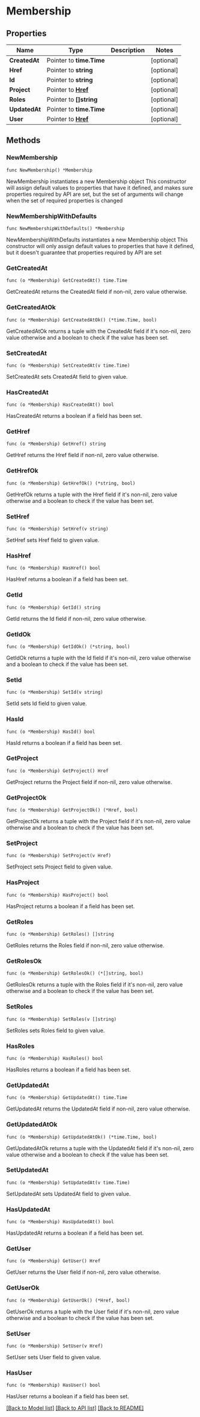 # Membership

## Properties

Name | Type | Description | Notes
------------ | ------------- | ------------- | -------------
**CreatedAt** | Pointer to **time.Time** |  | [optional] 
**Href** | Pointer to **string** |  | [optional] 
**Id** | Pointer to **string** |  | [optional] 
**Project** | Pointer to [**Href**](Href.md) |  | [optional] 
**Roles** | Pointer to **[]string** |  | [optional] 
**UpdatedAt** | Pointer to **time.Time** |  | [optional] 
**User** | Pointer to [**Href**](Href.md) |  | [optional] 

## Methods

### NewMembership

`func NewMembership() *Membership`

NewMembership instantiates a new Membership object
This constructor will assign default values to properties that have it defined,
and makes sure properties required by API are set, but the set of arguments
will change when the set of required properties is changed

### NewMembershipWithDefaults

`func NewMembershipWithDefaults() *Membership`

NewMembershipWithDefaults instantiates a new Membership object
This constructor will only assign default values to properties that have it defined,
but it doesn't guarantee that properties required by API are set

### GetCreatedAt

`func (o *Membership) GetCreatedAt() time.Time`

GetCreatedAt returns the CreatedAt field if non-nil, zero value otherwise.

### GetCreatedAtOk

`func (o *Membership) GetCreatedAtOk() (*time.Time, bool)`

GetCreatedAtOk returns a tuple with the CreatedAt field if it's non-nil, zero value otherwise
and a boolean to check if the value has been set.

### SetCreatedAt

`func (o *Membership) SetCreatedAt(v time.Time)`

SetCreatedAt sets CreatedAt field to given value.

### HasCreatedAt

`func (o *Membership) HasCreatedAt() bool`

HasCreatedAt returns a boolean if a field has been set.

### GetHref

`func (o *Membership) GetHref() string`

GetHref returns the Href field if non-nil, zero value otherwise.

### GetHrefOk

`func (o *Membership) GetHrefOk() (*string, bool)`

GetHrefOk returns a tuple with the Href field if it's non-nil, zero value otherwise
and a boolean to check if the value has been set.

### SetHref

`func (o *Membership) SetHref(v string)`

SetHref sets Href field to given value.

### HasHref

`func (o *Membership) HasHref() bool`

HasHref returns a boolean if a field has been set.

### GetId

`func (o *Membership) GetId() string`

GetId returns the Id field if non-nil, zero value otherwise.

### GetIdOk

`func (o *Membership) GetIdOk() (*string, bool)`

GetIdOk returns a tuple with the Id field if it's non-nil, zero value otherwise
and a boolean to check if the value has been set.

### SetId

`func (o *Membership) SetId(v string)`

SetId sets Id field to given value.

### HasId

`func (o *Membership) HasId() bool`

HasId returns a boolean if a field has been set.

### GetProject

`func (o *Membership) GetProject() Href`

GetProject returns the Project field if non-nil, zero value otherwise.

### GetProjectOk

`func (o *Membership) GetProjectOk() (*Href, bool)`

GetProjectOk returns a tuple with the Project field if it's non-nil, zero value otherwise
and a boolean to check if the value has been set.

### SetProject

`func (o *Membership) SetProject(v Href)`

SetProject sets Project field to given value.

### HasProject

`func (o *Membership) HasProject() bool`

HasProject returns a boolean if a field has been set.

### GetRoles

`func (o *Membership) GetRoles() []string`

GetRoles returns the Roles field if non-nil, zero value otherwise.

### GetRolesOk

`func (o *Membership) GetRolesOk() (*[]string, bool)`

GetRolesOk returns a tuple with the Roles field if it's non-nil, zero value otherwise
and a boolean to check if the value has been set.

### SetRoles

`func (o *Membership) SetRoles(v []string)`

SetRoles sets Roles field to given value.

### HasRoles

`func (o *Membership) HasRoles() bool`

HasRoles returns a boolean if a field has been set.

### GetUpdatedAt

`func (o *Membership) GetUpdatedAt() time.Time`

GetUpdatedAt returns the UpdatedAt field if non-nil, zero value otherwise.

### GetUpdatedAtOk

`func (o *Membership) GetUpdatedAtOk() (*time.Time, bool)`

GetUpdatedAtOk returns a tuple with the UpdatedAt field if it's non-nil, zero value otherwise
and a boolean to check if the value has been set.

### SetUpdatedAt

`func (o *Membership) SetUpdatedAt(v time.Time)`

SetUpdatedAt sets UpdatedAt field to given value.

### HasUpdatedAt

`func (o *Membership) HasUpdatedAt() bool`

HasUpdatedAt returns a boolean if a field has been set.

### GetUser

`func (o *Membership) GetUser() Href`

GetUser returns the User field if non-nil, zero value otherwise.

### GetUserOk

`func (o *Membership) GetUserOk() (*Href, bool)`

GetUserOk returns a tuple with the User field if it's non-nil, zero value otherwise
and a boolean to check if the value has been set.

### SetUser

`func (o *Membership) SetUser(v Href)`

SetUser sets User field to given value.

### HasUser

`func (o *Membership) HasUser() bool`

HasUser returns a boolean if a field has been set.


[[Back to Model list]](../README.md#documentation-for-models) [[Back to API list]](../README.md#documentation-for-api-endpoints) [[Back to README]](../README.md)


